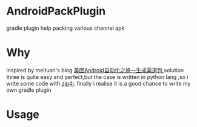 # AndroidPackPlugin
gradle plugin help packing various channel apk


# Why
inspired by meituan's blog [美团Android自动化之旅—生成渠道包](https://tech.meituan.com/mt-apk-packaging.html),solution three is quite easy and
perfect,but the case is written in python lang ,so i write some code with [zip4j](https://mvnrepository.com/artifact/net.lingala.zip4j/zip4j).
finally i realise it is a good chance to write my own gradle plugin


# Usage
